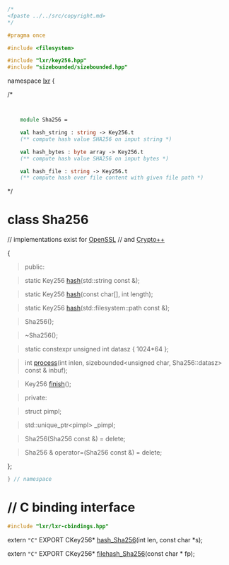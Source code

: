 ```cpp

/*
<fpaste ../../src/copyright.md>
*/

#pragma once

#include <filesystem>

#include "lxr/key256.hpp"
#include "sizebounded/sizebounded.hpp"

````

namespace [lxr](namespace.list) {

/*

```fsharp


    module Sha256 =

    val hash_string : string -> Key256.t
    (** compute hash value SHA256 on input string *)

    val hash_bytes : byte array -> Key256.t
    (** compute hash value SHA256 on input bytes *)

    val hash_file : string -> Key256.t
    (** compute hash over file content with given file path *)
```

*/

# class Sha256

// implementations exist for [OpenSSL](sha256_openssl.cpp.md)
// and [Crypto++](sha256_cryptopp.cpp.md)

{

>public:

>static Key256 [hash](sha256_functions.cpp.md)(std::string const &);

>static Key256 [hash](sha256_functions.cpp.md)(const char[], int length);

>static Key256 [hash](sha256_functions.cpp.md)(std::filesystem::path const &);

>Sha256();

>~Sha256();

>static constexpr unsigned int datasz { 1024*64 };

>int [process](sha256_functions.cpp.md)(int inlen, sizebounded&lt;unsigned char, Sha256::datasz&gt; const & inbuf);

>Key256 [finish](sha256_functions.cpp.md)();

>private:

>struct pimpl;

>std::unique_ptr&lt;pimpl&gt; _pimpl;

>Sha256(Sha256 const &) = delete;

>Sha256 & operator=(Sha256 const &) = delete;

};

```cpp
} // namespace
```

# // C binding interface
```cpp
#include "lxr/lxr-cbindings.hpp"
```

extern `"C"` EXPORT
CKey256* [hash_Sha256](sha256_cbindings.cpp.md)(int len, const char *s);

extern `"C"` EXPORT
CKey256* [filehash_Sha256](sha256_cbindings.cpp.md)(const char * fp);
